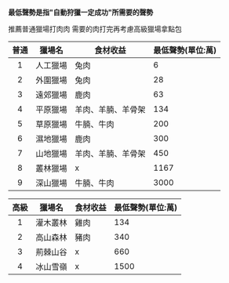 **最低聲勢是指"自動狩獵一定成功"所需要的聲勢**

推薦普通獵場打肉肉
需要的肉打完再考慮高級獵場拿點包

普通 | 獵場名 | 食材收益 |最低聲勢(單位:萬)
:----:|:----:|----|---
1|人工獵場|兔肉|6
2|外圍獵場|兔肉|28
3|遠郊獵場|鹿肉|63
4|平原獵場|羊肉、羊腩、羊骨架|134
5|草原獵場|牛腩、牛肉|200
6|濕地獵場|鹿肉|300
7|山地獵場|羊肉、羊腩、羊骨架|450
8|叢林獵場|x|1167
9|深山獵場|牛腩、牛肉|3000

高級 | 獵場名 | 食材收益 |最低聲勢(單位:萬)
:----:|:----:|----|---
1|灌木叢林|雞肉|134
2|高山森林|豬肉|340
3|荊棘山谷|x|660
4| 冰山雪嶺|x|1500


